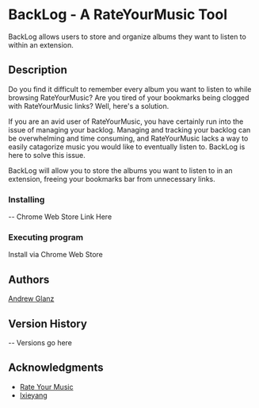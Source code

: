 # BackLog - A RateYourMusic Tool

BackLog allows users to store and organize albums they want to listen to within an extension.

## Description

Do you find it difficult to remember every album you want to listen to while browsing RateYourMusic? Are you tired of your bookmarks being clogged with RateYourMusic links? Well, here's a solution.

If you are an avid user of RateYourMusic, you have certainly run into the issue of managing your backlog. Managing and tracking your backlog can be overwhelming and time consuming, and RateYourMusic lacks a way to easily catagorize music you would like to eventually listen to. BackLog is here to solve this issue. 

BackLog will allow you to store the albums you want to listen to in an extension, freeing your bookmarks bar from unnecessary links. 

### Installing

-- Chrome Web Store Link Here

### Executing program

Install via Chrome Web Store

## Authors
[Andrew Glanz](https://github.com/andrewglanzzz)

## Version History

-- Versions go here 

## Acknowledgments

* [Rate Your Music](https://rateyourmusic.com/)
* [lxieyang](https://github.com/lxieyang/chrome-extension-boilerplate-react)
